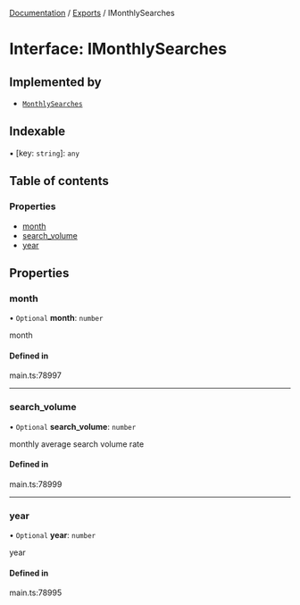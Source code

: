 [Documentation](../README.md) / [Exports](../modules.md) / IMonthlySearches

# Interface: IMonthlySearches

## Implemented by

- [`MonthlySearches`](../classes/MonthlySearches.md)

## Indexable

▪ [key: `string`]: `any`

## Table of contents

### Properties

- [month](IMonthlySearches.md#month)
- [search\_volume](IMonthlySearches.md#search_volume)
- [year](IMonthlySearches.md#year)

## Properties

### month

• `Optional` **month**: `number`

month

#### Defined in

main.ts:78997

___

### search\_volume

• `Optional` **search\_volume**: `number`

monthly average search volume rate

#### Defined in

main.ts:78999

___

### year

• `Optional` **year**: `number`

year

#### Defined in

main.ts:78995

